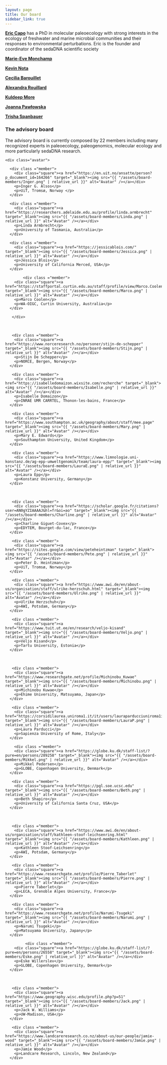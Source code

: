 ```yaml
---
layout: page
title: Our board
sidebar_link: true
---
```


<div class="section Eric">
<p> <a href="https://ercapo.wixsite.com/sedadna-society/ericcapo" target="_blank"><b>Eric Capo</b></a> has a PhD in molecular paleoecology with  strong interests in the ecology of freshwater and marine microbial communities and their responses to environmental perturbations. Eric is the founder and coordinator of the sedaDNA scientific society</p>  
</div>

<div class="section Marie-Eve">
<p>  <a href="https://marie-evemonchamp.weebly.com/" target="_blank"><b>Marie-Eve Monchamp</b></a> </p>        
</div>

<div class="section Kevin">
<p>  <a href="https://www.researchgate.net/profile/Kevin_Nota2" target="_blank"><b>Kevin Nota</b></a> </p>        
</div>

<div class="section Cecilia">
<p>  <a href="https://www.researchgate.net/profile/Cecilia-Barouillet" target="_blank"><b>Cecilia Barouillet</b></a> </p>        
</div>

<div class="section Alex">
<p>  <a href="https://globe.ku.dk/staff-list/?pure=en/persons/549109" target="_blank"><b>Alexandra Rouillard</b></a> </p>        
</div>

<div class="section Kuldeep">
<p>  <a href="https://www.researchgate.net/profile/Kuldeep_More2" target="_blank"><b>Kuldeep More</b></a> </p>        
</div>

<div class="section Joanna">
<p>  <a href="http://www.iopan.gda.pl/projects/Dwarf/participants-7.html" target="_blank"><b>Joanna Pawłowska</b></a> </p>        
</div>

<div class="section Trisha">
<p>  <a href="https://www.trishaspanbauer.com/" target="_blank"><b>Trisha Spanbauer</b></a> </p>        
</div>


<div class="section advisory board">
      <h3 class="section-title underline">The advisory board</h3>  
  <p>The advisory board is currently composed by 22 members including many recognized experts in paleoecology, paleogenomics, molecular ecology and more particularly sedaDNA research.</p>
  </div>

<div class="section">

    <div class="avatar">

      <div class ="member">
        <div class="square"><a href="https://en.uit.no/ansatte/person?p_document_id=164266" target="_blank"><img src="{{ "/assets/board-members/Inger.png" | relative_url }}" alt="Avatar" /></a></div>
        <p>Inger G. Alsos</p>
        <p>UiT, Tromsø, Norway </p>
      </div>
      
      <div class ="member">
        <div class="square"><a href="https://researchers.adelaide.edu.au/profile/linda.armbrecht" target="_blank"><img src="{{ "/assets/board-members/Linda.png" | relative_url }}" alt="Avatar" /></a></div>
        <p>Linda Armbrecht</p>
        <p>University of Tasmania, Australia</p>
      </div>
 
      <div class ="member">
        <div class="square"><a href="https://jessicablois.com/" target="_blank"><img src="{{ "/assets/board-members/Jessica.png" | relative_url }}" alt="Avatar" /></a></div>
        <p>Jessica Blois</p>
        <p>University of California Merced, USA</p>
      </div>

            <div class ="member">
        <div class="square"><a href="https://staffportal.curtin.edu.au/staff/profile/view/Marco.Coolen/" target="_blank"><img src="{{ "/assets/board-members/Marco.png" | relative_url }}" alt="Avatar" /></a></div>
        <p>Marco Coolen</p>
        <p>WA-OIGC, Curtin University, Australia</p>
      </div>

       </div>

 <div class="section">
     <br> 
 </div>
  
 <div class="section">
    <div class="avatar">
      
       <div class ="member">
        <div class="square"><a href="https://www.norceresearch.no/personer/stijn-de-schepper" target="_blank"><img src="{{ "/assets/board-members/Stijn.png" | relative_url }}" alt="Avatar" /></a></div>
        <p>Stijn De Schepper</p>
        <p>NORCE, Bergen, Norway</p>
      </div>
      
       <div class ="member">
        <div class="square"><a href="https://isabelledomaizon.wixsite.com/recherche" target="_blank"><img src="{{ "/assets/board-members/Isabelle.png" | relative_url }}" alt="Avatar" /></a></div>
        <p>Isabelle Domaizon</p>
        <p>INRAE UMR CARRTEL, Thonon-les-bains, France</p>
      </div>
      
       <div class ="member">
        <div class="square"><a href="https://www.southampton.ac.uk/geography/about/staff/mee.page" target="_blank"><img src="{{ "/assets/board-members/Mary.png" | relative_url }}" alt="Avatar" /></a></div>
        <p>Mary E. Edwards</p>
        <p>Southampton University, United Kingdom</p>
      </div>
      
       <div class ="member">
        <div class="square"><a href="https://www.limnologie.uni-konstanz.de/ag-epp-umweltgenomik/team/laura-epp/" target="_blank"><img src="{{ "/assets/board-members/LauraE.png" | relative_url }}" alt="Avatar" /></a></div>
        <p>Laura Epp</p>
        <p>Konstanz University, Germany</p>
      </div>
 
 </div>

 <div class="section">
     <br> 
 </div>
  
 <div class="section">
    <div class="avatar">
      
       <div class ="member">
        <div class="square"><a href="https://scholar.google.fr/citations?user=AN0gYZIAAAAJ&hl=fr&oi=ao" target="_blank"><img src="{{ "/assets/board-members/Charline.png" | relative_url }}" alt="Avatar" /></a></div>
        <p>Charline Giguet-Covex</p>
        <p>EDYTEM, Bourget-du-lac, France</p>
      </div>
      
       <div class ="member">
        <div class="square"><a href="https://sites.google.com/view/peteheintzman" target="_blank"><img src="{{ "/assets/board-members/Pete.png" | relative_url }}" alt="Avatar" /></a></div>
        <p>Peter D. Heintzman</p>
        <p>UiT, Tromsø, Norway</p>
      </div>
      
       <div class ="member">
        <div class="square"><a href="https://www.awi.de/en/about-us/organisation/staff/ulrike-herzschuh.html" target="_blank"><img src="{{ "/assets/board-members/Ulrike.png" | relative_url }}" alt="Avatar" /></a></div>
        <p>Ulrike Herzschuh</p>
        <p>AWI, Potsdam, Germany</p>
      </div>
      
       <div class ="member">
        <div class="square"><a href="https://www.tuit.ut.ee/en/research/veljo-kisand" target="_blank"><img src="{{ "/assets/board-members/Veljo.png" | relative_url }}" alt="Avatar" /></a></div>
        <p>Veljo Kisand</p>
        <p>Tartu University, Estonia</p>
      </div>
      
 </div>

 <div class="section">
     <br> 
 </div>
  
 <div class="section">
    <div class="avatar">
      
       <div class ="member">
        <div class="square"><a href="https://www.researchgate.net/profile/Michinobu_Kuwae" target="_blank"><img src="{{ "/assets/board-members/Michinobu.png" | relative_url }}" alt="Avatar" /></a></div>
        <p>Michinobu Kuwae</p>
        <p>Ehime University, Matsuyama, Japan</p>
      </div>

       <div class ="member">
        <div class="square"><a href="https://corsidilaurea.uniroma1.it/it/users/lauraparducciuniroma1it" target="_blank"><img src="{{ "/assets/board-members/LauraP.png" | relative_url }}" alt="Avatar" /></a></div>
        <p>Laura Parducci</p>
        <p>Sapienza University of Rome, Italy</p>
      </div>
      
        <div class ="member">
        <div class="square"><a href="https://globe.ku.dk/staff-list/?pure=en/persons/289258" target="_blank"><img src="{{ "/assets/board-members/Mikkel.png" | relative_url }}" alt="Avatar" /></a></div>
        <p>Mikkel Pedersen</p>
        <p>GLOBE, Copenhagen University, Denmark</p>
      </div>     
      
       <div class ="member">
        <div class="square"><a href="https://pgl.soe.ucsc.edu" target="_blank"><img src="{{ "/assets/board-members/Beth.png" | relative_url }}" alt="Avatar" /></a></div>
        <p>Beth Shapiro</p>
        <p>University of California Santa Cruz, USA</p>
      </div>
      
</div>

 <div class="section">
     <br> 
 </div>
  
 <div class="section">
    <div class="avatar">
      
       <div class ="member">
        <div class="square"><a href="https://www.awi.de/en/about-us/organisation/staff/kathleen-stoof-leichsenring.html" target="_blank"><img src="{{ "/assets/board-members/Kathleen.png" | relative_url }}" alt="Avatar" /></a></div>
        <p>Kathleen Stoof-Leichsenring</p>
        <p>AWI, Potsdam, Germany</p>
      </div>

       <div class ="member">
        <div class="square"><a href="https://www.researchgate.net/profile/Pierre_Taberlet" target="_blank"><img src="{{ "/assets/board-members/Pierre.png" | relative_url }}" alt="Avatar" /></a></div>
        <p>Pierre Taberlet</p>
        <p>LECA, Grenoble Alpes University, France</p>
      </div>      
      
       <div class ="member">
        <div class="square"><a href="https://www.researchgate.net/profile/Narumi-Tsugeki" target="_blank"><img src="{{ "/assets/board-members/Narumi.png" | relative_url }}" alt="Avatar" /></a></div>
        <p>Narumi Tsugeki</p>
        <p>Matsuyama University, Japany</p>
      </div>      

             <div class ="member">
        <div class="square"><a href="https://globe.ku.dk/staff-list/?pure=en/persons/26558" target="_blank"><img src="{{ "/assets/board-members/Eske.png" | relative_url }}" alt="Avatar" /></a></div>
        <p>Eske Willerslev</p>
        <p>GLOBE, Copenhagen University, Denmark</p>
      </div>
 
 </div>

 <div class="section">
     <br> 
 </div>
  
 <div class="section">
    <div class="avatar">
      
       <div class ="member">
        <div class="square"><a href="https://www.geography.wisc.edu/profile.php?p=51" target="_blank"><img src="{{ "/assets/board-members/Jack.png" | relative_url }}" alt="Avatar" /></a></div>
        <p>Jack W. Williams</p>
        <p>UW-Madison, USA</p>
      </div>

       <div class ="member">
        <div class="square"><a href="https://www.landcareresearch.co.nz/about-us/our-people/jamie-wood" target="_blank"><img src="{{ "/assets/board-members/Jamie.png" | relative_url }}" alt="Avatar" /></a></div>
        <p>Jamie Wood</p>
        <p>Landcare Research, Lincoln, New Zealand</p>
      </div>      
